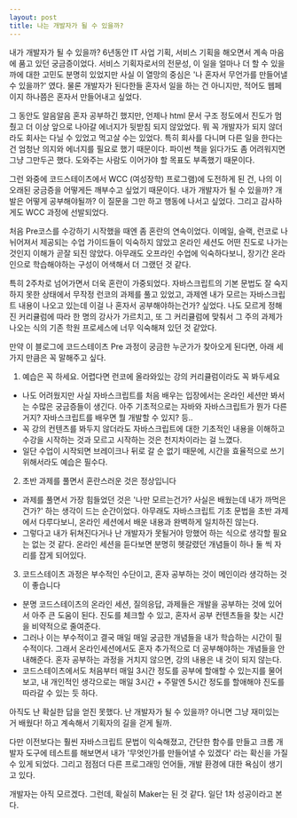 ```yaml
---
layout: post
title: 나는 개발자가 될 수 있을까? 
---
```


내가 개발자가 될 수 있을까? 6년동안 IT 사업 기획, 서비스 기획을 해오면서 계속 마음에 품고 있던 궁금증이었다. 서비스 기획자로서의 전문성, 이 일을 얼마나 더 할 수 있을까에 대한 고민도 분명히 있었지만 사실 이 열망의 중심은 '나 혼자서 무언가를 만들어낼수 있을까?' 였다. 물론 개발자가 된다한들 혼자서 일을 하는 건 아니지만, 적어도 웹페이지 하나쯤은 혼자서 만들어내고 싶었다.

그 동안도 알음알음 혼자 공부하긴 했지만, 언제나 html 문서 구조 정도에서 진도가 멈췄고 더 이상 앞으로 나아갈 에너지가 뒷받침 되지 않았었다. 뭐 꼭 개발자가 되지 않더라도 회사는 다닐 수 있었고 먹고살 수는 있었다. 특히 회사를 다니며 다른 일을 한다는 건 엄청난 의지와 에너지를 필요로 했기 때문이다. 파이썬 책을 읽다가도 좀 어려워지면 그냥 그만두곤 했다. 도와주는 사람도 이어가야 할 목표도 부족했기 때문이다.

그런 와중에 코드스테이츠에서 WCC (여성장학) 프로그램)에 도전하게 된 건, 나의 이 오래된 궁금증을 어떻게든 깨부수고 싶었기 때문이다. 내가 개발자가 될 수 있을까? 개발은 어떻게 공부해야될까? 이 질문을 그만 하고 행동에 나서고 싶었다. 그리고 감사하게도 WCC 과정에 선발되었다.

처음 Pre코스를 수강하기 시작했을 때엔 좀 혼란의 연속이었다. 이메일, 슬랙, 런코로 나뉘어져서 제공되는 수업 가이드들이 익숙하지 않았고 온라인 세션도 어떤 진도로 나가는 것인지 이해가 곧잘 되진 않았다. 아무래도 오프라인 수업에 익숙하다보니, 장기간 온라인으로 학습해야하는 구성이 어색해서 더 그랬던 것 같다. 

특히 2주차로 넘어가면서 더욱 혼란이 가중되었다. 자바스크립트의 기본 문법도 잘 숙지하지 못한 상태에서 무작정 런코의 과제를 풀고 있었고, 과제엔 내가 모르는 자바스크립트 내용이 나오고 있는데 이걸 나 혼자서 공부해야하는건가? 싶었다. 나도 모르게 정해진 커리큘럼에 따라 한 명의 강사가 가르치고, 또 그 커리큘럼에 맞춰서 그 주의 과제가 나오는 식의 기존 학원 프로세스에 너무 익숙해져 있던 것 같았다. 

만약 이 블로그에 코드스테이츠 Pre 과정이 궁금한 누군가가 찾아오게 된다면, 아래 세 가지 만큼은 꼭 말해주고 싶다. 

 1. 예습은 꼭 하세요. 어렵다면 런코에 올라와있는 강의 커리큘럼이라도 꼭 봐두세요 
 
- 나도 어려웠지만 사실 자바스크립트를 처음 배우는 입장에서는 온라인 세션만 봐서는 수많은 궁금증들이 생긴다. 아주 기초적으로는 자바와 자바스크립트가 뭔가 다른거지? 자바스크립트를 배우면 뭘 개발할 수 있지? 등..
- 꼭 강의 컨텐츠를 봐두지 않더라도 자바스크립트에 대한 기초적인 내용을 이해하고 수강을 시작하는 것과 모르고 시작하는 것은 천지차이라는 걸 느꼈다.
- 일단 수업이 시작되면 브레이크나 뒤로 갈 순 없기 때문에, 시간을 효율적으로 쓰기 위해서라도 예습은 필수다.

2. 초반 과제를 풀면서 혼란스러운 것은 정상입니다 

- 과제를 풀면서 가장 힘들었던 것은 '나만 모르는건가? 사실은 배웠는데 내가 까먹은건가?' 하는 생각이 드는 순간이었다. 아무래도 자바스크립트 기초 문법을 초반 과제에서 다루다보니, 온라인 세션에서 배운 내용과 완벽하게 일치하진 않는다.
- 그렇다고 내가 뒤쳐진다거나 난 개발자가 못될거야 망했어 하는 식으로 생각할 필요는 없는 것 같다. 온라인 세션을 듣다보면 분명히 헷갈렸던 개념들이 하나 둘 씩 자리를 잡게 되어있다.

3. 코드스테이츠 과정은 부수적인 수단이고, 혼자 공부하는 것이 메인이라 생각하는 것이 좋습니다

- 분명 코드스테이츠의 온라인 세션, 질의응답, 과제들은 개발을 공부하는 것에 있어서 아주 큰 도움이 된다. 진도를 체크할 수 있고, 혼자서 공부 컨텐츠들을 찾는 시간을 비약적으로 줄여준다.
- 그러나 이는 부수적이고 결국 매일 매일 궁금한 개념들을 내가 학습하는 시간이 필수적이다. 그래서 온라인세션에서도 혼자 추가적으로 더 공부해야하는 개념들을 안내해준다. 혼자 공부하는 과정을 거치지 않으면, 강의 내용은 내 것이 되지 않는다.
- 코드스테이츠에서도 처음부터 매일 3시간 정도를 공부에 할애할 수 있는지를 물어보고, 내 개인적인 생각으로는 매일 3시간 + 주말엔 5시간 정도를 할애해야 진도를 따라갈 수 있는 듯 하다.

 아직도 난 확실한 답을 얻진 못했다. 난 개발자가 될 수 있을까? 아니면 그냥 재미있는 거 배웠다! 하고 계속해서 기획자의 길을 걷게 될까. 
 
 다만 이전보다는 훨씬 자바스크립트 문법이 익숙해졌고, 간단한 함수를 만들고 크롬 개발자 도구에 테스트를 해보면서 내가 '무엇인가를 만들어낼 수 있겠다' 라는 확신을 가질 수 있게 되었다. 그리고 점점더 다른 프로그래밍 언어들, 개발 환경에 대한 욕심이 생기고 있다.
 
 개발자는 아직 모르겠다. 그런데, 확실히 Maker는 된 것 같다. 일단 1차 성공이라고 본다.
